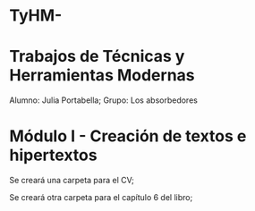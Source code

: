 # TyHM-

# Trabajos de Técnicas y Herramientas Modernas

Alumno: Julia Portabella;
Grupo: Los absorbedores

# Módulo I - Creación de textos e hipertextos 
Se creará una carpeta para el CV;

<a href="https://github.com/juliaportabella/TyHM-/blob/main/CV_Portabella_Julia.pdf">
</a>
  
Se creará otra carpeta para el capítulo 6 del libro;
  
<a href="https://github.com/juliaportabella/TyHM-/blob/main/traduccion%20cap6.pdf">
</a>

